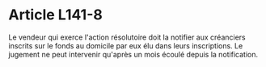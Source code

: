 # Article L141-8

Le vendeur qui exerce l'action résolutoire doit la notifier aux créanciers inscrits sur le fonds au domicile par eux élu dans leurs inscriptions. Le jugement ne peut intervenir qu'après un mois écoulé depuis la notification.
